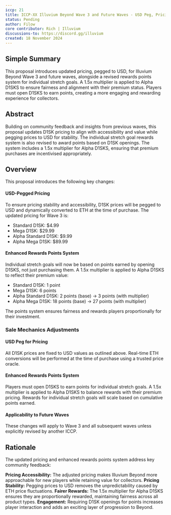 ```yaml
---
iccp: 21
title: ICCP-XX Illuvium Beyond Wave 3 and Future Waves - USD Peg, Pricing Update, and Enhanced Rewards Points System
status: Pending
author: Filow
core contributor: Rich | Illuvium
discussions-to: https://discord.gg/illuvium
created: 18 November 2024
---
```


## Simple Summary
This proposal introduces updated pricing, pegged to USD, for Illuvium Beyond Wave 3 and future waves, alongside a revised rewards points system for individual stretch goals. A 1.5x multiplier is applied to Alpha D1SKS to ensure fairness and alignment with their premium status. Players must open D1SKS to earn points, creating a more engaging and rewarding experience for collectors.



## Abstract
Building on community feedback and insights from previous waves, this proposal updates D1SK pricing to align with accessibility and value while pegging prices to USD for stability. The individual stretch goal rewards system is also revised to award points based on D1SK openings. The system includes a 1.5x multiplier for Alpha D1SKS, ensuring that premium purchases are incentivised appropriately.



## Overview
This proposal introduces the following key changes:

#### USD-Pegged Pricing
To ensure pricing stability and accessibility, D1SK prices will be pegged to USD and dynamically converted to ETH at the time of purchase. The updated pricing for Wave 3 is:

- Standard D1SK: $4.99
- Mega D1SK: $29.99
- Alpha Standard D1SK: $9.99
- Alpha Mega D1SK: $89.99

#### Enhanced Rewards Points System
Individual stretch goals will now be based on points earned by opening D1SKS, not just purchasing them. A 1.5x multiplier is applied to Alpha D1SKS to reflect their premium value:

- Standard D1SK: 1 point
- Mega D1SK: 6 points
- Alpha Standard D1SK: 2 points (base) → 3 points (with multiplier)
- Alpha Mega D1SK: 18 points (base) → 27 points (with multiplier)

The points system ensures fairness and rewards players proportionally for their investment.



### Sale Mechanics Adjustments

#### USD Peg for Pricing

All D1SK prices are fixed to USD values as outlined above.
Real-time ETH conversions will be performed at the time of purchase using a trusted price oracle.

#### Enhanced Rewards Points System

Players must open D1SKS to earn points for individual stretch goals.
A 1.5x multiplier is applied to Alpha D1SKS to balance rewards with their premium pricing.
Rewards for individual stretch goals will scale based on cumulative points earned.

#### Applicability to Future Waves

These changes will apply to Wave 3 and all subsequent waves unless explicitly revised by another ICCP.



## Rationale
The updated pricing and enhanced rewards points system address key community feedback:

**Pricing Accessibility:** The adjusted pricing makes Illuvium Beyond more approachable for new players while retaining value for collectors.
**Pricing Stability:** Pegging prices to USD removes the unpredictability caused by ETH price fluctuations.
**Fairer Rewards:** The 1.5x multiplier for Alpha D1SKS ensures they are proportionally rewarded, maintaining fairness across all product types.
**Engagement:** Requiring D1SK openings for points increases player interaction and adds an exciting layer of progression to Beyond.
